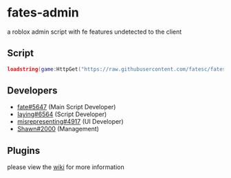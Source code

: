 # fates-admin
a roblox admin script with fe features undetected to the client

## Script
```lua
loadstring(game:HttpGet("https://raw.githubusercontent.com/fatesc/fates-admin/main/main.lua"))();
```

## Developers
- [fate#5647](https://github.com/fatesc) (Main Script Developer)
- [Iaying#6564](https://github.com/Iaying6564) (Script Developer)
- [misrepresenting#4917](https://github.com/misrepresenting) (UI Developer)
- [Shawn#2000](https://github.com/Fluxxx222) (Management)

## Plugins
please view the [wiki](https://github.com/fatesc/fates-admin/wiki/Plugins) for more information